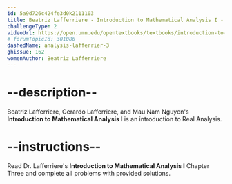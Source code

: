 ```yaml
---
id: 5a9d726c424fe3d0k2111103
title: Beatriz Lafferriere - Introduction to Mathematical Analysis I - Chapter 3
challengeType: 2
videoUrl: https://open.umn.edu/opentextbooks/textbooks/introduction-to-mathematical-analysis-i-second-edition
# forumTopicId: 301086
dashedName: analysis-lafferrier-3
ghissue: 162
womenAuthor: Beatriz Lafferriere 
---
```


# --description--

Beatriz Lafferriere, Gerardo Lafferriere, and Mau Nam Nguyen's __Introduction to Mathematical Analysis I__ is an introduction to Real Analysis.

# --instructions--

Read Dr. Lafferriere's __Introduction to Mathematical Analysis I__ Chapter Three and complete all problems with provided solutions.